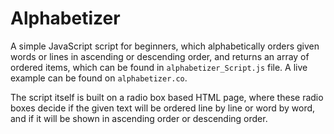 # Alphabetizer
A simple JavaScript script for beginners, which alphabetically orders given words or lines in ascending or descending order, and returns an array of ordered items, which can be found in `alphabetizer_Script.js` file. A live example can be found on `alphabetizer.co`.

The script itself is built on a radio box based HTML page, where these radio boxes decide if the given text will be ordered line by line or word by word, and if it will be shown in ascending order or descending order.
